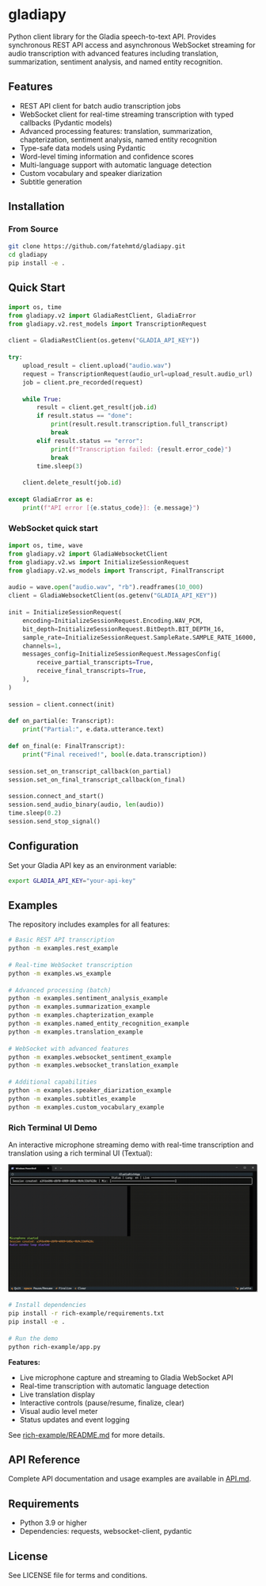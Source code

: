 # gladiapy

Python client library for the Gladia speech-to-text API. Provides synchronous REST API access and asynchronous WebSocket streaming for audio transcription with advanced features including translation, summarization, sentiment analysis, and named entity recognition.

## Features

- REST API client for batch audio transcription jobs
- WebSocket client for real-time streaming transcription with typed callbacks (Pydantic models)
- Advanced processing features: translation, summarization, chapterization, sentiment analysis, named entity recognition
- Type-safe data models using Pydantic
- Word-level timing information and confidence scores
- Multi-language support with automatic language detection
- Custom vocabulary and speaker diarization
- Subtitle generation

## Installation

### From Source

```bash
git clone https://github.com/fatehmtd/gladiapy.git
cd gladiapy
pip install -e .
```

## Quick Start

```python
import os, time
from gladiapy.v2 import GladiaRestClient, GladiaError
from gladiapy.v2.rest_models import TranscriptionRequest

client = GladiaRestClient(os.getenv("GLADIA_API_KEY"))

try:
    upload_result = client.upload("audio.wav")
    request = TranscriptionRequest(audio_url=upload_result.audio_url)
    job = client.pre_recorded(request)

    while True:
        result = client.get_result(job.id)
        if result.status == "done":
            print(result.result.transcription.full_transcript)
            break
        elif result.status == "error":
            print(f"Transcription failed: {result.error_code}")
            break
        time.sleep(3)

    client.delete_result(job.id)

except GladiaError as e:
    print(f"API error [{e.status_code}]: {e.message}")
```

### WebSocket quick start

```python
import os, time, wave
from gladiapy.v2 import GladiaWebsocketClient
from gladiapy.v2.ws import InitializeSessionRequest
from gladiapy.v2.ws_models import Transcript, FinalTranscript

audio = wave.open("audio.wav", "rb").readframes(10_000)
client = GladiaWebsocketClient(os.getenv("GLADIA_API_KEY"))

init = InitializeSessionRequest(
    encoding=InitializeSessionRequest.Encoding.WAV_PCM,
    bit_depth=InitializeSessionRequest.BitDepth.BIT_DEPTH_16,
    sample_rate=InitializeSessionRequest.SampleRate.SAMPLE_RATE_16000,
    channels=1,
    messages_config=InitializeSessionRequest.MessagesConfig(
        receive_partial_transcripts=True,
        receive_final_transcripts=True,
    ),
)

session = client.connect(init)

def on_partial(e: Transcript):
    print("Partial:", e.data.utterance.text)

def on_final(e: FinalTranscript):
    print("Final received!", bool(e.data.transcription))

session.set_on_transcript_callback(on_partial)
session.set_on_final_transcript_callback(on_final)

session.connect_and_start()
session.send_audio_binary(audio, len(audio))
time.sleep(0.2)
session.send_stop_signal()
```

## Configuration

Set your Gladia API key as an environment variable:

```bash
export GLADIA_API_KEY="your-api-key"
```

## Examples

The repository includes examples for all features:

```bash
# Basic REST API transcription
python -m examples.rest_example

# Real-time WebSocket transcription
python -m examples.ws_example

# Advanced processing (batch)
python -m examples.sentiment_analysis_example
python -m examples.summarization_example
python -m examples.chapterization_example
python -m examples.named_entity_recognition_example
python -m examples.translation_example

# WebSocket with advanced features
python -m examples.websocket_sentiment_example
python -m examples.websocket_translation_example

# Additional capabilities
python -m examples.speaker_diarization_example
python -m examples.subtitles_example
python -m examples.custom_vocabulary_example
```

### Rich Terminal UI Demo

An interactive microphone streaming demo with real-time transcription and translation using a rich terminal UI (Textual):

<p align="center">
  <img src="rich-example/demo.gif" alt="Rich Terminal UI Demo" width="1024">
</p>

```bash
# Install dependencies
pip install -r rich-example/requirements.txt
pip install -e .

# Run the demo
python rich-example/app.py
```

**Features:**

- Live microphone capture and streaming to Gladia WebSocket API
- Real-time transcription with automatic language detection
- Live translation display
- Interactive controls (pause/resume, finalize, clear)
- Visual audio level meter
- Status updates and event logging

See [rich-example/README.md](rich-example/README.md) for more details.

## API Reference

Complete API documentation and usage examples are available in [API.md](API.md).

## Requirements

- Python 3.9 or higher
- Dependencies: requests, websocket-client, pydantic

## License

See LICENSE file for terms and conditions.
